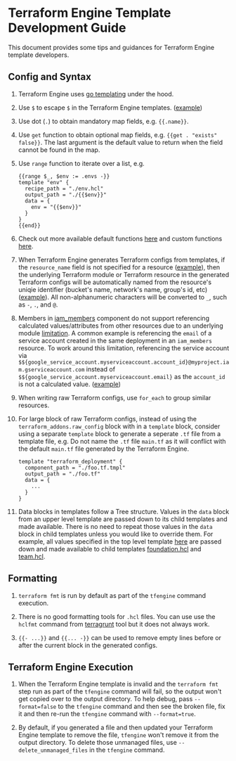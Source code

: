 # Terraform Engine Template Development Guide

This document provides some tips and guidances for Terraform Engine template
developers.

## Config and Syntax

1. Terraform Engine uses [go templating](https://golang.org/pkg/text/template/)
    under the hood.

1. Use `$` to escape `$` in the Terraform Engine templates.
    ([example](https://github.com/GoogleCloudPlatform/healthcare-data-protection-suite/blob/cf04e009d21974b1ad5e5fdccef4077e7869bdb0/examples/tfengine/modules/team.hcl#L68))

1. Use dot (`.`) to obtain mandatory map fields, e.g. `{{.name}}`.

1. Use `get` function to obtain optional map fields, e.g. `{{get . "exists"
    false}}`. The last argument is the default value to return when the field
    cannot be found in the map.

1. Use `range` function to iterate over a list, e.g.

    ```hcl
    {{range $_, $env := .envs -}}
    template "env" {
      recipe_path = "./env.hcl"
      output_path = "./{{$env}}"
      data = {
        env = "{{$env}}"
      }
    }
    {{end}}
    ```

1. Check out more available default functions
    [here](https://golang.org/pkg/text/template/#hdr-Functions) and custom
    functions
    [here](https://github.com/GoogleCloudPlatform/healthcare-data-protection-suite/blob/master/internal/template/funcmap.go).

1. When Terraform Engine generates Terraform configs from templates, if the
    `resource_name` field is not specified for a resource
    ([example](https://github.com/GoogleCloudPlatform/healthcare-data-protection-suite/blob/cf04e009d21974b1ad5e5fdccef4077e7869bdb0/examples/tfengine/modules/foundation.hcl#L46)),
    then the underlying Terraform module or Terraform resource in the generated
    Terraform configs will be automatically named from the resource's uniqie
    identifier (bucket's name, network's name, group's id, etc)
    ([example](https://github.com/GoogleCloudPlatform/healthcare-data-protection-suite/blob/cf04e009d21974b1ad5e5fdccef4077e7869bdb0/examples/tfengine/generated/team/groups/main.tf#L43)).
    All non-alphanumeric characters will be converted to `_`, such as `-`, `.`,
    and `@`.

1. Members in
    [iam_members](https://github.com/GoogleCloudPlatform/healthcare-data-protection-suite/blob/cf04e009d21974b1ad5e5fdccef4077e7869bdb0/examples/tfengine/modules/team.hcl#L231)
    component do not support referencing calculated values/attributes from other
    resources due to an underlying module
    [limitation](https://github.com/terraform-google-modules/terraform-google-iam#referencing-valuesattributes-from-other-resources).
    A common example is referencing the `email` of a service account created in
    the same deployment in an `iam_members` resource. To work around this
    limitation, referencing the service account via
    `$${google_service_account.myserviceaccount.account_id}@myproject.iam.gserviceaccount.com`
    instead of `$${google_service_account.myserviceaccount.email}` as the
    `account_id` is not a calculated value.
    ([example](https://github.com/GoogleCloudPlatform/healthcare-data-protection-suite/blob/cf04e009d21974b1ad5e5fdccef4077e7869bdb0/examples/tfengine/modules/team.hcl#L234))

1. When writing raw Terraform configs, use `for_each` to group similar
    resources.

1. For large block of raw Terraform configs, instead of using the
    `terraform_addons.raw_config` block with in a `template` block, consider
    using a separate `template` block to generate a seperate `.tf` file from a
    template file, e.g. Do not name the `.tf` file `main.tf` as it will conflict
    with the default `main.tf` file generated by the Terraform Engine.

    ```hcl
    template "terraform_deployment" {
      component_path = "./foo.tf.tmpl"
      output_path = "./foo.tf"
      data = {
        ...
      }
    }
    ```

1. Data blocks in templates follow a Tree structure. Values in the `data` block
    from an upper level template are passed down to its child templates and made
    available. There is no need to repeat those values in the `data` block in
    child templates unless you would like to override them. For example, all
    values specified in the top level template
    [here](https://github.com/GoogleCloudPlatform/healthcare-data-protection-suite/blob/cf04e009d21974b1ad5e5fdccef4077e7869bdb0/examples/tfengine/team.hcl#L17)
    are passed down and made available to child templates
    [foundation.hcl](https://github.com/GoogleCloudPlatform/healthcare-data-protection-suite/blob/cf04e009d21974b1ad5e5fdccef4077e7869bdb0/examples/tfengine/modules/foundation.hcl)
    and
    [team.hcl](https://github.com/GoogleCloudPlatform/healthcare-data-protection-suite/blob/cf04e009d21974b1ad5e5fdccef4077e7869bdb0/examples/tfengine/modules/team.hcl).

## Formatting

1. `terraform fmt` is run by default as part of the `tfengine` command
    execution.

1. There is no good formatting tools for `.hcl` files. You can use use the
    `hclfmt` command from [terragrunt](https://terragrunt.gruntwork.io/) tool
    but it does not always work.

1. `{{- ...}}` and `{{... -}}` can be used to remove empty lines before or
    after the current block in the generated configs.

## Terraform Engine Execution

1. When the Terraform Engine template is invalid and the `terraform fmt` step
    run as part of the `tfengine` command will fail, so the output won't get
    copied over to the output directory. To help debug, pass `--format=false` to
    the `tfengine` command and then see the broken file, fix it and then re-run
    the `tfengine` command with `--format=true`.

1. By default, if you generated a file and then updated your Terraform Engine
    template to remove the file, `tfengine` won't remove it from the output
    directory. To delete those unmanaged files, use `--delete_unmanaged_files`
    in the `tfengine` command.
